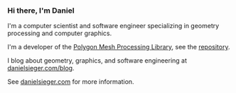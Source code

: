 ### Hi there, I'm Daniel

I'm a computer scientist and software engineer specializing in geometry processing and computer graphics.

I'm a developer of the [Polygon Mesh Processing Library](https://www.pmp-library.org), see the [repository](https://github.com/pmp-library/pmp-library/).

I blog about geometry, graphics, and software engineering at [danielsieger.com/blog](https://danielsieger.com/blog).

See [danielsieger.com](https://www.danielsieger.com) for more information.
